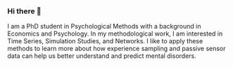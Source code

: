 ### Hi there 👋
I am a PhD student in Psychological Methods with a background in Economics and Psychology. In my methodological work, I am interested in Time Series, Simulation Studies, and Networks. 
I like to apply these methods to learn more about how experience sampling and passive sensor data can help us better understand and predict mental disorders.


<!--
![Your Repository's Stats](https://github-readme-stats.vercel.app/api/top-langs/?username=bsiepe&theme=blue-green)
- 🔭 I’m currently working on ...
- 🌱 I’m currently learning ...
- 👯 I’m looking to collaborate on ...
- 🤔 I’m looking for help with ...
- 💬 Ask me about ...
- 📫 How to reach me: ...
- 😄 Pronouns: ...
- ⚡ Fun fact: ...
-->
